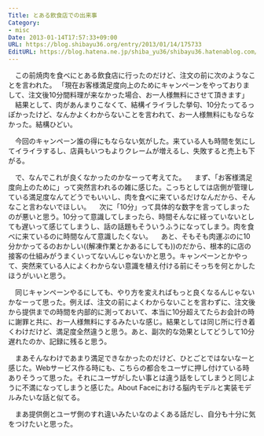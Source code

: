 ```yaml
---
Title: とある飲食店での出来事
Category:
- misc
Date: 2013-01-14T17:57:33+09:00
URL: https://blog.shibayu36.org/entry/2013/01/14/175733
EditURL: https://blog.hatena.ne.jp/shiba_yu36/shibayu36.hatenablog.com/atom/entry/12704914408862970695
---
```


　この前焼肉を食べにとある飲食店に行ったのだけど、注文の前に次のようなことを言われた。
「現在お客様満足度向上のためにキャンペーンをやっておりまして、注文後10分間料理が来なかった場合、お一人様無料にさせて頂きます」
　結果として、肉があんまりこなくて、結構イライラした挙句、10分たってるっぽかったけど、なんかよくわからないことを言われて、お一人様無料にもならなかった。結構ひどい。

　今回のキャンペーン誰の得にもならない気がした。来ている人も時間を気にしてイライラするし、店員もいつもよりクレームが増えるし、失敗すると売上も下がる。

　で、なんでこれが良くなかったのかなーって考えてた。
　まず、「お客様満足度向上のために」って突然言われるの雑に感じた。こっちとしては店側が管理している満足度なんてどうでもいいし、肉を食べに来ているだけなんだから、そんなこと言わないでほしい。
　次に「10分」って具体的な数字を言ってしまったのが悪いと思う。10分って意識してしまったら、時間そんなに経っていないとしても遅いって感じてしまうし、話の話題もそういうふうになってしまう。肉を食べに来ているのに時間なんて意識したくない。
　あと、そもそも肉運ぶのに10分かかってるのおかしい((解凍作業とかあるにしても))のだから、根本的に店の接客の仕組みがうまくいってないんじゃないかと思う。キャンペーンとかやって、突然来ている人によくわからない意識を植え付ける前にそっちを何とかしたほうがいいと思う。

　同じキャンペーンやるにしても、やり方を変えればもっと良くなるんじゃないかなーって思った。例えば、注文の前によくわからないことを言わずに、注文後から提供までの時間を内部的に測っておいて、本当に10分超えてたらお会計の時に謝罪と共に、お一人様無料にするみたいな感じ。結果としては同じ所に行き着くわけだけど、満足度全然違うと思う。あと、副次的な効果としてどうして10分遅れたのか、記録に残ると思う。

　まあそんなわけであまり満足できなかったのだけど、ひとごとではないなーと感じた。Webサービス作る時にも、こちらの都合をユーザに押し付けている時ありそうって思った。それにユーザがしたい事とは違う話をしてしまうと同じように不満になってしまうと感じた。About Faceにおける脳内モデルと実装モデルみたいな話と似てる。

　まあ提供側とユーザ側のすれ違いみたいなのよくある話だし、自分も十分に気をつけたいと思った。

